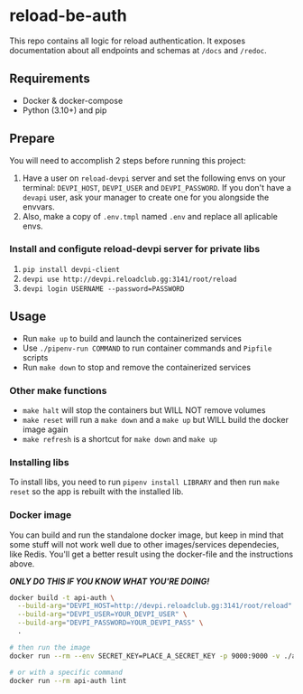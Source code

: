 # reload-be-auth

This repo contains all logic for reload authentication. It exposes documentation about all endpoints and schemas at `/docs` and `/redoc`.

## Requirements

- Docker & docker-compose
- Python (3.10+) and pip

## Prepare

You will need to accomplish 2 steps before running this project:

1. Have a user on `reload-devpi` server and set the following envs on your terminal: `DEVPI_HOST`, `DEVPI_USER` and `DEVPI_PASSWORD`. If you don't have a `devapi` user, ask your manager to create one for you alongside the envvars.
2. Also, make a copy of `.env.tmpl` named `.env` and replace all aplicable envs.

### Install and configute reload-devpi server for private libs

1. `pip install devpi-client`
2. `devpi use http://devpi.reloadclub.gg:3141/root/reload`
3. `devpi login USERNAME --password=PASSWORD`

## Usage

- Run `make up` to build and launch the containerized services
- Use `./pipenv-run COMMAND` to run container commands and `Pipfile` scripts
- Run `make down` to stop and remove the containerized services

### Other make functions

- `make halt` will stop the containers but WILL NOT remove volumes
- `make reset` will run a `make down` and a `make up` but WILL build the docker image again
- `make refresh` is a shortcut for `make down` and `make up`

### Installing libs

To install libs, you need to run `pipenv install LIBRARY` and then run `make reset` so the app is rebuilt with the installed lib.

### Docker image

You can build and run the standalone docker image, but keep in mind that some stuff will not work well due to other images/services dependecies, like Redis. You'll get a better result using the docker-file and the instructions above.

**_ONLY DO THIS IF YOU KNOW WHAT YOU'RE DOING!_**

```bash
docker build -t api-auth \
  --build-arg="DEVPI_HOST=http://devpi.reloadclub.gg:3141/root/reload" \
  --build-arg="DEVPI_USER=YOUR_DEVPI_USER" \
  --build-arg="DEVPI_PASSWORD=YOUR_DEVPI_PASS" \
  .

# then run the image
docker run --rm --env SECRET_KEY=PLACE_A_SECRET_KEY -p 9000:9000 -v ./app:/project/app api-auth

# or with a specific command
docker run --rm api-auth lint
```

